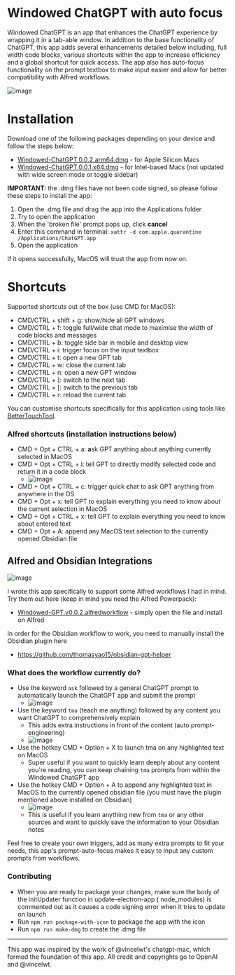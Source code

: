 # Windowed ChatGPT with auto focus

Windowed ChatGPT is an app that enhances the ChatGPT experience by wrapping it in a tab-able window. In addition to the
base functionality of ChatGPT, this app adds several enhancements detailed below including, full width code blocks, various shortcuts within the app to increase efficiency and a
global shortcut for quick access. The app also has auto-focus functionality on the prompt textbox to make input easier
and allow for better compatibility with Alfred workflows.

![image](https://user-images.githubusercontent.com/64414639/236674514-94d87c55-9a16-4556-b6b1-cb29528bb020.png)

# Installation

Download one of the following packages depending on your device and follow the steps below:

* [Windowed-ChatGPT.0.0.2.arm64.dmg](https://github.com/thomasyao15/windowed-chatgpt/releases/download/v0.0.2/ChatGPT.dmg) -
  for Apple Silicon Macs
* [Windowed-ChatGPT.0.0.1.x64.dmg](https://github.com/thomasyao15/windowed-chatgpt/releases/download/v0.0.1/Windowed-ChatGPT.0.0.1.x64.dmg) -
  for Intel-based Macs (not updated with wide screen mode or toggle sidebar)

**IMPORTANT:** the .dmg files have not been code signed, so please follow these steps to install the app:

1. Open the .dmg file and drag the app into the Applications folder
2. Try to open the application
3. When the 'broken file' prompt pops up, click **cancel**
4. Enter this command in terminal: `xattr -d com.apple.quarantine /Applications/ChatGPT.app`
5. Open the application

If it opens successfully, MacOS will trust the app from now on.

# Shortcuts

Supported shortcuts out of the box (use CMD for MacOS):

* CMD/CTRL + shift + g: show/hide all GPT windows
* CMD/CTRL + f: toggle full/wide chat mode to maximise the width of code blocks and messages
* CMD/CTRL + b: toggle side bar in mobile and desktop view
* CMD/CTRL + i: trigger focus on the input textbox
* CMD/CTRL + t: open a new GPT tab
* CMD/CTRL + w: close the current tab
* CMD/CTRL + n: open a new GPT window
* CMD/CTRL + ]: switch to the next tab
* CMD/CTRL + [: switch to the previous tab
* CMD/CTRL + r: reload the current tab

You can customise shortcuts specifically for this application using tools like [BetterTouchTool](https://folivora.ai/).

### Alfred shortcuts (installation instructions below)

* CMD + Opt + CTRL + a: **a**sk GPT anything about anything currently selected in MacOS
* CMD + Opt + CTRL + i: tell GPT to directly modify selected code and return it in a code block
    * ![image](https://github.com/thomasyao15/windowed-chatgpt/assets/64414639/3be76ae5-1464-4dc1-9477-ec18c3753d34)
* CMD + Opt + CTRL + c: trigger quick **c**hat to ask GPT anything from anywhere in the OS
* CMD + Opt + x: tell GPT to explain everything you need to know about the current selection in MacOS
* CMD + Opt + CTRL + x: tell GPT to explain everything you need to know about entered text
* CMD + Opt + A: append any MacOS text selection to the currently opened Obsidian file

## Alfred and Obsidian Integrations

![image](https://github.com/thomasyao15/windowed-chatgpt/assets/64414639/ed69cc96-a9a3-4160-9d95-96da15aaf8f2)


I wrote this app specifically to support some Alfred workflows I had in mind. Try them out here (keep in mind you need
the Alfred Powerpack):

* [Windowed-GPT.v0.0.2.alfredworkflow](https://github.com/thomasyao15/windowed-chatgpt/releases/download/v0.0.2/Windowed-GPT-0.0.2.alfredworkflow) -
  simply open the file and install on Alfred

In order for the Obsidian workflow to work, you need to manually install the Obsidian plugin here

* https://github.com/thomasyao15/obsidian-gpt-helper

### What does the workflow currently do?

- Use the keyword `ask` followed by a general ChatGPT prompt to automatically launch the ChatGPT app and submit the
  prompt
    - ![image](https://user-images.githubusercontent.com/64414639/236802293-c634ed5d-e4c9-4a2f-b8db-249e15007849.png)
- Use the keyword `tma` (teach me anything) followed by any content you want ChatGPT to comprehensively explain
    - This adds extra instructions in front of the content (auto prompt-engineering)
    - ![image](https://user-images.githubusercontent.com/64414639/236802563-6878b413-3cf9-46f6-983a-5859e5604504.png)
- Use the hotkey CMD + Option + X to launch tma on any highlighted text on MacOS
    - Super useful if you want to quickly learn deeply about any content you're reading, you can keep chaining `tma`
      prompts from within the Windowed ChatGPT app
- Use the hotkey CMD + Option + A to append any highlighted text in MacOS to the currently opened obsidian file (you
  must have the plugin mentioned above installed on Obsidian)
    - ![image](https://user-images.githubusercontent.com/64414639/236803081-b71d1e6a-f238-4b4c-89fa-f08dfc55b992.png)
    - This is useful if you learn anything new from `tma` or any other sources and want to quickly save the information
      to your Obsidian notes

Feel free to create your own triggers, add as many extra prompts to fit your needs, this app's prompt-auto-focus makes
it easy to input any custom prompts from workflows.

### Contributing

* When you are ready to package your changes, make sure the body of the initUpdater function in update-electron-app (
  node_modules) is commented out as it causes a code signing error when it tries to update on launch
* Run `npm run package-with-icon` to package the app with the icon
* Run `npm run make-dmg` to create the .dmg file

---

This app was inspired by the work of @vincelwt's chatgpt-mac, which formed the foundation of this app. All credit and
copyrights go to OpenAI and @vincelwt.
